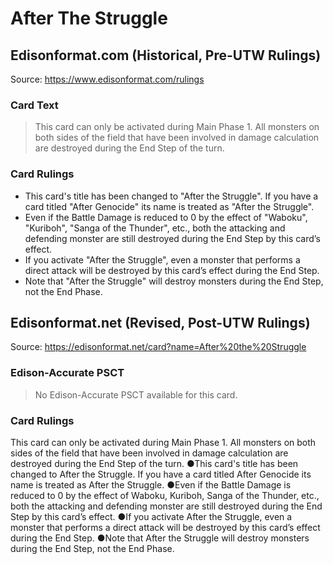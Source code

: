 # After The Struggle

## Edisonformat.com (Historical, Pre-UTW Rulings)

Source: https://www.edisonformat.com/rulings

### Card Text

> This card can only be activated during Main Phase 1. All monsters on both sides of the field that have been involved in damage calculation are destroyed during the End Step of the turn.

### Card Rulings

*   This card's title has been changed to "After the Struggle". If you have a card titled "After Genocide" its name is treated as "After the Struggle".
*   Even if the Battle Damage is reduced to 0 by the effect of "Waboku", "Kuriboh", "Sanga of the Thunder", etc., both the attacking and defending monster are still destroyed during the End Step by this card’s effect.
*   If you activate "After the Struggle", even a monster that performs a direct attack will be destroyed by this card’s effect during the End Step.
*   Note that "After the Struggle" will destroy monsters during the End Step, not the End Phase.

## Edisonformat.net (Revised, Post-UTW Rulings)

Source: https://edisonformat.net/card?name=After%20the%20Struggle

### Edison-Accurate PSCT

> No Edison-Accurate PSCT available for this card.

### Card Rulings

This card can only be activated during Main Phase 1. All monsters on both sides of the field that have been involved in damage calculation are destroyed during the End Step of the turn.
●This card's title has been changed to After the Struggle. If you have a card titled After Genocide its name is treated as After the Struggle.
●Even if the Battle Damage is reduced to 0 by the effect of Waboku, Kuriboh, Sanga of the Thunder, etc., both the attacking and defending monster are still destroyed during the End Step by this card’s effect.
●If you activate After the Struggle, even a monster that performs a direct attack will be destroyed by this card’s effect during the End Step.
●Note that After the Struggle will destroy monsters during the End Step, not the End Phase.
            